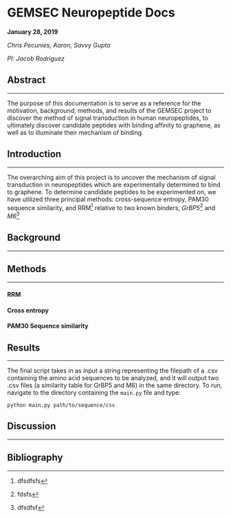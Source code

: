 # GEMSEC Neuropeptide Docs
**January 28, 2019**

*Chris Pecunies, Aaron, Savvy Gupta* 

*PI: Jacob Rodriguez*

## Abstract
___
The purpose of this documentation is to serve as a reference for the motivation, background, methods, and results of the GEMSEC project to discover the method of signal transduction in human neuropeptides, to ultimately discover candidate peptides with binding affinity to graphene, as well as to illuminate their mechanism of binding.


## Introduction
___
The overarching aim of this project is to uncover the mechanism of signal transduction in neuropeptides which are experimentally determined to bind to graphene. To determine candidate peptides to be experimented on, we have utilized three principal methods: cross-sequence entropy, PAM30 sequence similarity, and RRM[^1] relative to two known binders, *GrBP5*[^2] and *M6*[^3]

## Background
___

## Methods
___
#### RRM

#### Cross entropy

#### PAM30 Sequence similarity

## Results
___
The final script takes in as input a string representing the filepath of a .csv containing the amino acid sequences to be analyzed, and it will output two .csv files (a similarity table for GrBP5 and M6) in the same directory. To run, navigate to the directory containing the `main.py` file and type:
```
python main.py path/to/sequence/csv 
```

## Discussion
___

## Bibliography
[^1]: dfsdfsfs
[^2]: fdsfs
[^3]: dfsdfsf